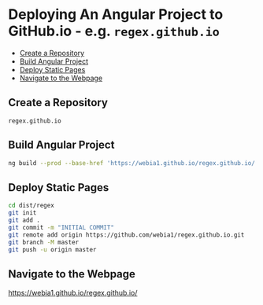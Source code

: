 # Deploying An Angular Project to GitHub.io -  e.g. `regex.github.io` 

<!-- @import "[TOC]" {cmd="toc" depthFrom=2 depthTo=6 orderedList=false} -->

<!-- code_chunk_output -->

- [Create a Repository](#create-a-repository)
- [Build Angular Project](#build-angular-project)
- [Deploy Static Pages](#deploy-static-pages)
- [Navigate to the Webpage](#navigate-to-the-webpage)

<!-- /code_chunk_output -->

## Create a Repository

`regex.github.io`

## Build Angular Project

```bash
ng build --prod --base-href 'https://webia1.github.io/regex.github.io/'
```

## Deploy Static Pages

```bash
cd dist/regex
git init
git add .
git commit -m "INITIAL COMMIT"
git remote add origin https://github.com/webia1/regex.github.io.git
git branch -M master
git push -u origin master
```

## Navigate to the Webpage

<https://webia1.github.io/regex.github.io/>
